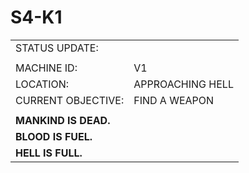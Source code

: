 # S4-K1

|||
|-|-|
|STATUS UPDATE:||
|||
|MACHINE ID:|V1|
|LOCATION:|APPROACHING HELL|
|CURRENT OBJECTIVE:|FIND A WEAPON|
|||
|**MANKIND IS DEAD.**||
|**BLOOD IS FUEL.**||
|**HELL IS FULL.**||